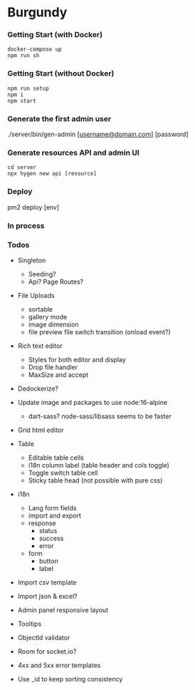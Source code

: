 # Burgundy

### Getting Start (with Docker)
```shell
docker-compose up
npm run sh
```

### Getting Start (without Docker)
```shell
npm run setup
npm i
npm start
```

### Generate the first admin user
./server/bin/gen-admin [username@domain.com] [password]

### Generate resources API and admin UI
```shell
cd server
npx hygen new api [resource]
```

### Deploy
pm2 deploy [env]

### In process


### Todos
- Singleton
  - Seeding?
  - Api? Page Routes?

- File Uploads
  - sortable
  - gallery mode
  - image dimension
  - file preview file switch transition (onload event?)
- Rich text editor
  - Styles for both editor and display
  - Drop file handler
  - MaxSize and accept


- Dedockerize?
- Update image and packages to use node:16-alpine
  - dart-sass? node-sass/libsass seems to be faster
- Grid html editor
- Table
  - Editable table cells
  - i18n column label (table header and cols toggle)
  - Toggle switch table cell
  - Sticky table head (not possible with pure css)
- i18n
  - Lang form fields
  - import and export
  - response
    - status
    - success
    - error
  - form
    - button
    - label
- Import csv template
- Import json & excel?
- Admin panel responsive layout
- Tooltips
- ObjectId validator
- Room for socket.io?
- 4xx and 5xx error templates
- Use _id to keep sorting consistency